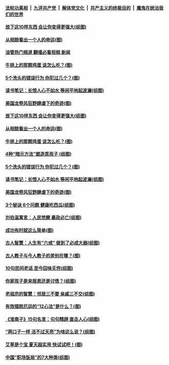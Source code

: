 ####  [法轮功真相](../../../../basic/blob/master/README.md?t=07031701) &nbsp;|&nbsp; [九评共产党](../../../../9ping.md/blob/master/README.md?t=07031701) &nbsp;|&nbsp; [解体党文化](../../../../jtdwh.md/blob/master/README.md?t=07031701)  &nbsp;|&nbsp; [共产主义的终极目的](../../../../gczydzjmd.md/blob/master/README.md?t=07031701) &nbsp;|&nbsp; [魔鬼在统治我们的世界](../../../../mgztzwmdsj.md/blob/master/README.md?t=07031701) 

#### [放下这10样东西 会让你变得更强大(组图)](../pages/p8/1010760.md?t=07031701) 

#### [从相貌看出一个人的命运(图)](../pages/p8/1010735.md?t=07031701) 

#### [油管热门频道 翻墙必看视频 新闻](http://45.76.130.85:81/youtube.html?07031701)

#### [牛排上的那颗鸡蛋 该怎么吃？(图)](../pages/p8/1010595.md?t=07031701) 

#### [5个洗头的错误行为 你犯过几个？(图)](../pages/p8/1010189.md?t=07031701) 

#### [读书笔记：长恨人心不如水 等闲平地起波澜(组图)](../pages/p8/1009456.md?t=07031701) 

#### [美国龙卷风狂野肆虐下的奇迹(图)](../pages/p8/1010580.md?t=07031701) 

#### [放下这10样东西 会让你变得更强大(组图)](../pages/p8/1010760.md?t=07031701) 

#### [从相貌看出一个人的命运(图)](../pages/p8/1010735.md?t=07031701) 

#### [牛排上的那颗鸡蛋 该怎么吃？(图)](../pages/p8/1010595.md?t=07031701) 

#### [4种“暗示方法”塑造乖孩子 (组图)](../pages/p8/1010512.md?t=07031701) 

#### [5个洗头的错误行为 你犯过几个？(图)](../pages/p8/1010189.md?t=07031701) 

#### [读书笔记：长恨人心不如水 等闲平地起波澜(组图)](../pages/p8/1009456.md?t=07031701) 

#### [美国龙卷风狂野肆虐下的奇迹(图)](../pages/p8/1010580.md?t=07031701) 

#### [3个秘诀 6个问题 健康吃西瓜(组图)](../pages/p8/1010521.md?t=07031701) 

#### [刘伯温寓言：人民觉醒 暴政必亡(组图)](../pages/p8/1010564.md?t=07031701) 

#### [成功有时就这么简单(图)](../pages/p8/1010420.md?t=07031701) 

#### [古人智慧：人生有“六戒” 做到了必成大器(组图)](../pages/p8/1010478.md?t=07031701) 

#### [古人教子与今人教子的差别在哪？(图)](../pages/p8/1010414.md?t=07031701) 

#### [10句民间老话 至今回味无穷(组图)](../pages/p8/1009331.md?t=07031701) 

#### [你家孩子是来报恩还是讨债？(组图)](../pages/p8/1010398.md?t=07031701) 

#### [老祖宗的智慧：邻居三不要 亲戚三不交(组图)](../pages/p8/1010389.md?t=07031701) 

#### [有效摆脱厄运的“12心法”是什么？(图)](../pages/p8/1010225.md?t=07031701) 

#### [《淮南子》15句名言：句句精辟 直击人心(组图)](../pages/p8/1010327.md?t=07031701) 

#### [“两口子一样 活不过天亮”为啥这么说？(组图)](../pages/p8/1010297.md?t=07031701) 

#### [艾草是个宝 夏天超实用 快试试吧！(图)](../pages/p8/1010206.md?t=07031701) 

#### [中国“职场饭局”的7大种类(组图)](../pages/p8/1007503.md?t=07031701) 

<img src='http://gfw-breaker.win/goodnews/indexes/p8.md' width='0px' height='0px'/>
